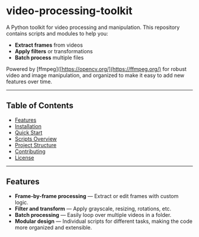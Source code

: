 # video-processing-toolkit

A Python toolkit for video processing and manipulation. This repository contains scripts and modules to help you:
- **Extract frames** from videos
- **Apply filters** or transformations
- **Batch process** multiple files

Powered by [ffmpeg]([https://opencv.org/](https://ffmpeg.org/) for robust video and image manipulation, and organized to make it easy to add new features over time.

---

## Table of Contents

- [Features](#features)
- [Installation](#installation)
- [Quick Start](#quick-start)
- [Scripts Overview](#scripts-overview)
- [Project Structure](#project-structure)
- [Contributing](#contributing)
- [License](#license)

---

## Features

- **Frame-by-frame processing** — Extract or edit frames with custom logic.
- **Filter and transform** — Apply grayscale, resizing, rotations, etc.
- **Batch processing** — Easily loop over multiple videos in a folder.
- **Modular design** — Individual scripts for different tasks, making the code more organized and extensible.
